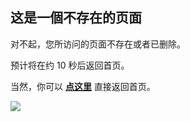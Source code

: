 ## 这是一個不存在的页面

对不起，您所访问的页面不存在或者已删除。

预计将在约 <span id="timeout">10</span> 秒后返回首页。

当然，你可以 **[点这里](/WORKFLOWS4COMPANY)** 直接返回首页。

<img src="https://gitcode.net/GaloisField/WORKFLOWS4COMPANY/-/raw/master/resources/pic/logo/404_2.jpeg"></img>

<script>

let countTime = 10;

function count() {

  document.getElementById('timeout').textContent = countTime;
  countTime -= 1;
  if(countTime === 0){

    if (window.location.href.match("WORKFLOWS4COMPANY") == null){
        location.href = "/";
    }else{
        location.href =  '#/WORKFLOWS4COMPANY';
    }
  }
  setTimeout(() => {
    count();
  }, 1000);
}

count();
</script>
